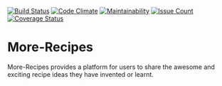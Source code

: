 [![Build Status](https://travis-ci.org/Dheavyman/More-Recipes.svg?branch=develop)](https://travis-ci.org/Dheavyman/More-Recipes)
[![Code Climate](https://codeclimate.com/github/Dheavyman/More-Recipes-Justin-Nebo/badges/gpa.svg?branch=develop)](https://codeclimate.com/github/Dheavyman/More-Recipes-Justin-Nebo?branch=develop)
[![Maintainability](https://api.codeclimate.com/v1/badges/40b3e87a10c58d6018a4/maintainability)](https://codeclimate.com/github/Dheavyman/More-Recipes/maintainability)
[![Issue Count](https://codeclimate.com/github/Dheavyman/More-Recipes-Justin-Nebo/badges/issue_count.svg?branch=develop)](https://codeclimate.com/github/Dheavyman/More-Recipes-Justin-Nebo?branch=develop)
[![Coverage Status](https://coveralls.io/repos/github/Dheavyman/More-Recipes/badge.svg?branch=develop)](https://coveralls.io/github/Dheavyman/More-Recipes?branch=develop)

# More-Recipes

More-Recipes provides a platform for users to share the awesome and exciting  recipe ideas they have invented or learnt.
